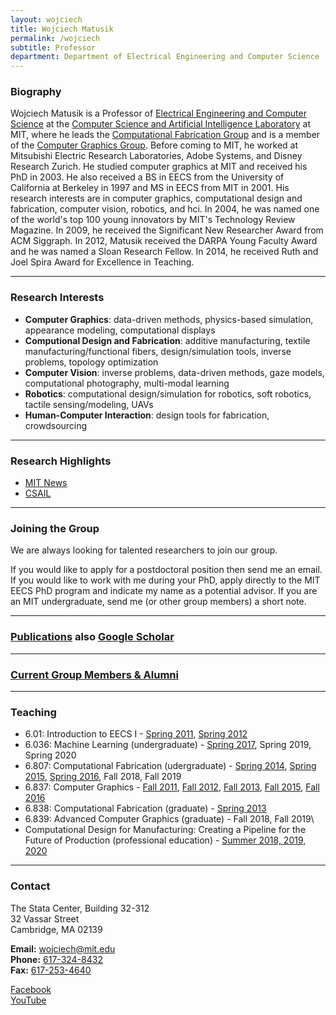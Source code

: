 ```yaml
---
layout: wojciech
title: Wojciech Matusik
permalink: /wojciech
subtitle: Professor
department: Department of Electrical Engineering and Computer Science
---
```

### Biography

Wojciech Matusik is a Professor of [Electrical Engineering and Computer Science](http://www.eecs.mit.edu/) at the [Computer Science and Artificial Intelligence Laboratory](http://www.csail.mit.edu/) at MIT, where he leads the [Computational Fabrication Group](http://cfg.mit.edu/) and is a member of the [Computer Graphics Group](http://graphics.csail.mit.edu/). Before coming to MIT, he worked at Mitsubishi Electric Research Laboratories, Adobe Systems, and Disney Research Zurich. He studied computer graphics at MIT and received his PhD in 2003. He also received a BS in EECS from the University of California at Berkeley in 1997 and MS in EECS from MIT in 2001. His research interests are in computer graphics, computational design and fabrication, computer vision, robotics, and hci. In 2004, he was named one of the world's top 100 young innovators by MIT's Technology Review Magazine. In 2009, he received the Significant New Researcher Award from ACM Siggraph. In 2012, Matusik received the DARPA Young Faculty Award and he was named a Sloan Research Fellow. In 2014, he received Ruth and Joel Spira Award for Excellence in Teaching.

<hr>

### Research Interests

* **Computer Graphics**: data-driven methods, physics-based simulation, appearance modeling, computational displays
* **Computional Design and Fabrication**: additive manufacturing, textile manufacturing/functional fibers, design/simulation tools, inverse problems, topology optimization
* **Computer Vision**: inverse problems, data-driven methods, gaze models, computational photography, multi-modal learning
* **Robotics**: computational design/simulation for robotics, soft robotics, tactile sensing/modeling, UAVs
* **Human-Computer Interaction**: design tools for fabrication, crowdsourcing

<hr>

### Research Highlights

* [MIT News](https://news.mit.edu/)
* [CSAIL](https://www.csail.mit.edu/research/computational-design-and-fabrication-group)

<hr>

### Joining the Group

We are always looking for talented researchers to join our group.

If you would like to apply for a postdoctoral position then send me an email.
If you would like to work with me during your PhD, apply directly to the MIT EECS PhD program and indicate my name as a potential advisor.
If you are an MIT undergraduate, send me (or other group members) a short note.

<hr>

### [Publications](https://cdfg.mit.edu/publications/) also [Google Scholar](https://scholar.google.com/scholar?hl=en&as_sdt=0%2C22&q=wojciech+matusik&btnG=)

<hr>

### [Current Group Members & Alumni](https://cdfg.mit.edu/team)

<hr>

### Teaching

* 6.01: Introduction to EECS I - [Spring 2011](http://mit.edu/6.01/mercurial/spring11/www/index.html), [Spring 2012](http://mit.edu/6.01/mercurial/spring12/www/index.html)
* 6.036: Machine Learning (undergraduate) - [Spring 2017](http://courses.csail.mit.edu/6.036/), Spring 2019, Spring 2020
* 6.807: Computational Fabrication (udergraduate) - [Spring 2014](http://stellar.mit.edu/S/course/6/sp14/6.S079/index.html), [Spring 2015](http://stellar.mit.edu/S/course/6/sp15/6.S079/index.html), [Spring 2016](http://stellar.mit.edu/S/course/6/sp16/6.807/index.html), Fall 2018, Fall 2019
* 6.837: Computer Graphics - [Fall 2011](http://stellar.mit.edu/S/course/6/fa11/6.837/index.html), [Fall 2012](http://stellar.mit.edu/S/course/6/fa12/6.837/index.html), [Fall 2013](http://stellar.mit.edu/S/course/6/fa13/6.837/index.html), [Fall 2015](http://stellar.mit.edu/S/course/6/fa15/6.837/index.html), [Fall 2016](http://stellar.mit.edu/S/course/6/fa16/6.837/index.html)
* 6.838: Computational Fabrication (graduate) - [Spring 2013](http://stellar.mit.edu/S/course/6/sp13/6.838/index.html)
* 6.839: Advanced Computer Graphics (graduate) - Fall 2018, Fall 2019\
* Computational Design for Manufacturing: Creating a Pipeline for the Future of Production (professional education) - [Summer 2018, 2019, 2020](https://professional.mit.edu/programs/short-programs/computational-design-manufacturing)

<hr>

### Contact

The Stata Center, Building 32-312<br>
32 Vassar Street<br>
Cambridge, MA 02139

**Email:** [wojciech@mit.edu](mailto:wojciech@mit.edu)<br>
**Phone:** [617-324-8432](tel:+16173248432)<br>
**Fax:** [617-253-4640](fax:+1617-253-4640)

[Facebook](https://www.facebook.com/compFabMIT/)<br> 
[YouTube](https://www.youtube.com/channel/UCr4LhPjUd9Bc67i9_wYTYNg)